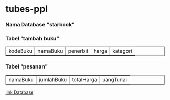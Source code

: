 # tubes-ppl

<h3>Nama Database "starbook"</h3>
<h3>Tabel "tambah buku"</h3>
<table border="1">
    <tr>
        <td>kodeBuku</td>
        <td>namaBuku</td>
        <td>penerbit</td>
        <td>harga</td>
        <td>kategori</td>
    </tr>
</table>
<h3>Tabel "pesanan"</h3>
<table border="1">
    <tr>
        <td>namaBuku</td>
        <td>jumlahBuku</td>
        <td>totalHarga</td>
        <td>uangTunai</td>
    </tr>
</table>
<a href="https://drive.google.com/file/d/14bjY-HadpS7Cf2WIzsV_owZzKPr_9wOJ/view?usp=sharing"> link Database
